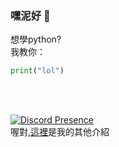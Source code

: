 ### 嘿泥好 👋

想學python?</br>
我教你：</br>
```py
print("lol")
```
</br></br>

[![Discord Presence](https://lanyard.cnrad.dev/api/616980692831698957)](https://discord.com/users/616980692831698957)
</br>
喔對,[這裡](https://jettabot.ga)是我的其他介紹
